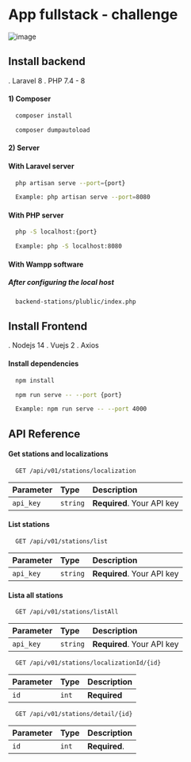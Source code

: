 
# App fullstack - challenge

![image](https://user-images.githubusercontent.com/5757322/202897520-15872650-94ee-474a-832a-5cb610f9113f.png)



## Install backend 

. Laravel 8
. PHP 7.4 - 8

#### 1) Composer
```bash
  composer install

  composer dumpautoload

``` 

#### 2) Server
#### With Laravel server
```bash
  php artisan serve --port={port}

  Example: php artisan serve --port=8080
```
#### With PHP server
```bash
  php -S localhost:{port}

  Example: php -S localhost:8080
``` 

#### With Wampp software
##### After configuring the local host
```bash
  backend-stations/plublic/index.php
``` 

## Install Frontend

. Nodejs 14
. Vuejs 2
. Axios

#### Install dependencies
```bash
  npm install

  npm run serve -- --port {port}

  Example: npm run serve -- --port 4000
``` 
## API Reference

#### Get stations and localizations

```http
  GET /api/v01/stations/localization
```

| Parameter | Type     | Description                |
| :-------- | :------- | :------------------------- |
| `api_key` | `string` | **Required**. Your API key |



#### List stations

```http
  GET /api/v01/stations/list
```

| Parameter | Type     | Description                |
| :-------- | :------- | :------------------------- |
| `api_key` | `string` | **Required**. Your API key |

#### Lista all stations

```http
  GET /api/v01/stations/listAll
```

| Parameter | Type     | Description                |
| :-------- | :------- | :------------------------- |
| `api_key` | `string` | **Required**. Your API key |


```http
  GET /api/v01/stations/localizationId/{id}
```

| Parameter | Type     | Description                |
| :-------- | :------- | :------------------------- |
| `id` | `int` | **Required** |


```http
  GET /api/v01/stations/detail/{id}
```

| Parameter | Type     | Description                |
| :-------- | :------- | :------------------------- |
| `id` | `int` | **Required**.|

